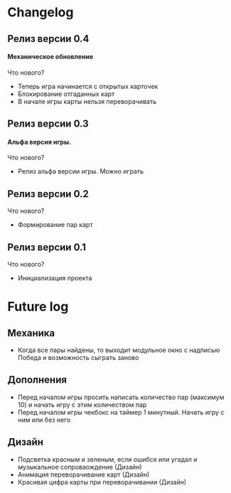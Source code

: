 # Changelog

## Релиз версии 0.4
#### Механическое обновление
Что нового?

- Теперь игра начинается с открытых карточек
- Блокирование отгаданных карт
- В начале игры карты нельзя переворачивать 

## Релиз версии 0.3

#### Альфа версия игры.

Что нового?

- Релиз альфа версии игры. Можно играть

## Релиз версии 0.2

Что нового?

- Формирование пар карт

## Релиз версии 0.1

Что нового?

- Инициализация проекта

# Future log

## Механика

- Когда все пары найдены, то выходит модульное окно с надписью Победа и возможность сыграть заново

## Дополнения

- Перед началом игры просить написать количество пар (максимум 10) и начать игру с этим количеством пар
- Перед началом игры чекбокс на таймер 1 минутный. Начать игру с ним или без него

## Дизайн

- Подсветка красным и зеленым, если ошибся или угадал и музыкальное сопроваождение (Дизайн)
- Анимация переворачивание карт (Дизайн)
- Красивая цифра карты при переворачивании (Дизайн)
